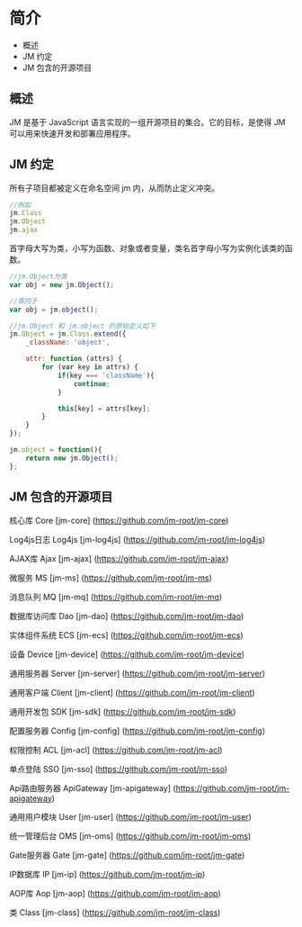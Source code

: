 # 简介

- 概述
- JM 约定
- JM 包含的开源项目

## 概述

JM 是基于 JavaScript 语言实现的一组开源项目的集合。它的目标，是使得 JM 可以用来快速开发和部署应用程序。

## JM 约定

所有子项目都被定义在命名空间 jm 内，从而防止定义冲突。

```javascript
//例如
jm.Class
jm.Object
jm.ajax
```

首字母大写为类，小写为函数、对象或者变量，类名首字母小写为实例化该类的函数。

```javascript
//jm.Object为类
var obj = new jm.Object();

//等同于
var obj = jm.object();

//jm.Object 和 jm.object 的原始定义如下
jm.Object = jm.Class.extend({
    _className: 'object',

    attr: function (attrs) {
        for (var key in attrs) {
            if(key === 'className'){
                continue;
            }

            this[key] = attrs[key];
        }
    }
});

jm.object = function(){
    return new jm.Object();
};
```

## JM 包含的开源项目

核心库 Core [jm-core] (https://github.com/jm-root/jm-core)

Log4js日志 Log4js [jm-log4js] (https://github.com/jm-root/jm-log4js)

AJAX库 Ajax [jm-ajax] (https://github.com/jm-root/jm-ajax)

微服务 MS [jm-ms] (https://github.com/jm-root/jm-ms)

消息队列 MQ [jm-mq] (https://github.com/jm-root/jm-mq)

数据库访问库 Dao [jm-dao] (https://github.com/jm-root/jm-dao)

实体组件系统 ECS [jm-ecs] (https://github.com/jm-root/jm-ecs)

设备 Device [jm-device] (https://github.com/jm-root/jm-device)

通用服务器 Server [jm-server] (https://github.com/jm-root/jm-server)

通用客户端 Client [jm-client] (https://github.com/jm-root/jm-client)

通用开发包 SDK [jm-sdk] (https://github.com/jm-root/jm-sdk)

配置服务器 Config [jm-config] (https://github.com/jm-root/jm-config)

权限控制 ACL [jm-acl] (https://github.com/jm-root/jm-acl)

单点登陆 SSO [jm-sso] (https://github.com/jm-root/jm-sso)

Api路由服务器 ApiGateway [jm-apigateway] (https://github.com/jm-root/jm-apigateway)

通用用户模块 User [jm-user] (https://github.com/jm-root/jm-user)

统一管理后台 OMS [jm-oms] (https://github.com/jm-root/jm-oms)

Gate服务器 Gate [jm-gate] (https://github.com/jm-root/jm-gate)

IP数据库 IP [jm-ip] (https://github.com/jm-root/jm-ip)

AOP库 Aop [jm-aop] (https://github.com/jm-root/jm-aop)

类 Class [jm-class] (https://github.com/jm-root/jm-class)
